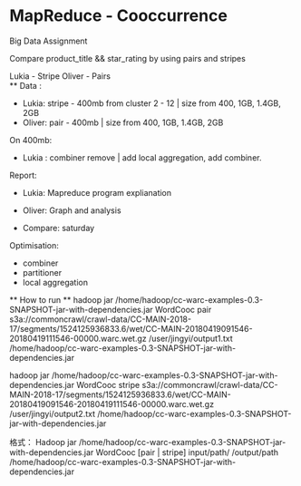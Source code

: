 # MapReduce - Cooccurrence

Big Data Assignment

Compare product_title && star_rating by using pairs and stripes 

Lukia - Stripe 
Oliver - Pairs  
** Data :
- Lukia: stripe - 400mb from cluster 2 - 12 | size from 400, 1GB,  1.4GB, 2GB
- Oliver: pair - 400mb | size from 400, 1GB,  1.4GB, 2GB

On 400mb: 
- Lukia : combiner remove | add local aggregation, add combiner. 

Report: 
- Lukia: Mapreduce program explianation 
- Oliver: Graph and analysis 

- Compare: saturday 


Optimisation:
- combiner
- partitioner
- local aggregation




** How to run **
hadoop jar /home/hadoop/cc-warc-examples-0.3-SNAPSHOT-jar-with-dependencies.jar WordCooc pair s3a://commoncrawl/crawl-data/CC-MAIN-2018-17/segments/1524125936833.6/wet/CC-MAIN-20180419091546-20180419111546-00000.warc.wet.gz /user/jingyi/output1.txt /home/hadoop/cc-warc-examples-0.3-SNAPSHOT-jar-with-dependencies.jar

hadoop jar /home/hadoop/cc-warc-examples-0.3-SNAPSHOT-jar-with-dependencies.jar WordCooc stripe s3a://commoncrawl/crawl-data/CC-MAIN-2018-17/segments/1524125936833.6/wet/CC-MAIN-20180419091546-20180419111546-00000.warc.wet.gz /user/jingyi/output2.txt /home/hadoop/cc-warc-examples-0.3-SNAPSHOT-jar-with-dependencies.jar

格式：
Hadoop     jar     /home/hadoop/cc-warc-examples-0.3-SNAPSHOT-jar-with-dependencies.jar WordCooc    [pair | stripe]     input/path/     /output/path     /home/hadoop/cc-warc-examples-0.3-SNAPSHOT-jar-with-dependencies.jar
